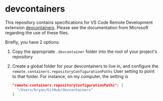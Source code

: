 # devcontainers

This repository contains specifications for VS Code Remote Development extension [devcontainers](https://code.visualstudio.com/docs/remote/containers). Please see the documentation from Microsoft regarding the use of these files.

Briefly, you have 2 options:

1. Copy the appropriate `.devcontainer` folder into the root of your project's repository
2. Create a global folder for your devcontainers to live in, and configure the `remote.containers.repositoryConfigurationPaths` User setting to point to that folder. For instance, on my computer, the setting is

   ```json
   "remote.containers.repositoryConfigurationPaths": [
     "/Users/bryan/GitHub/devcontainers"
   ]
   ```
